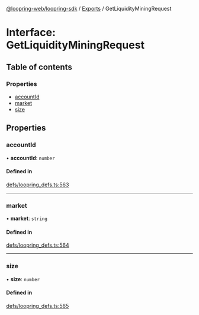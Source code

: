 [@loopring-web/loopring-sdk](../README.md) / [Exports](../modules.md) / GetLiquidityMiningRequest

# Interface: GetLiquidityMiningRequest

## Table of contents

### Properties

- [accountId](GetLiquidityMiningRequest.md#accountid)
- [market](GetLiquidityMiningRequest.md#market)
- [size](GetLiquidityMiningRequest.md#size)

## Properties

### accountId

• **accountId**: `number`

#### Defined in

[defs/loopring_defs.ts:563](https://github.com/Loopring/loopring_sdk/blob/31d2a2e/src/defs/loopring_defs.ts#L563)

___

### market

• **market**: `string`

#### Defined in

[defs/loopring_defs.ts:564](https://github.com/Loopring/loopring_sdk/blob/31d2a2e/src/defs/loopring_defs.ts#L564)

___

### size

• **size**: `number`

#### Defined in

[defs/loopring_defs.ts:565](https://github.com/Loopring/loopring_sdk/blob/31d2a2e/src/defs/loopring_defs.ts#L565)
